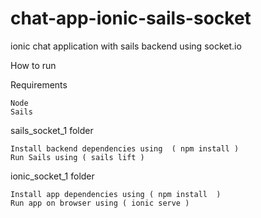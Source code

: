 # chat-app-ionic-sails-socket
ionic chat application with sails backend using socket.io

How to run

Requirements

    Node
    Sails

sails_socket_1 folder

    Install backend dependencies using  ( npm install )
    Run Sails using ( sails lift )

ionic_socket_1 folder

    Install app dependencies using ( npm install  )
    Run app on browser using ( ionic serve )
